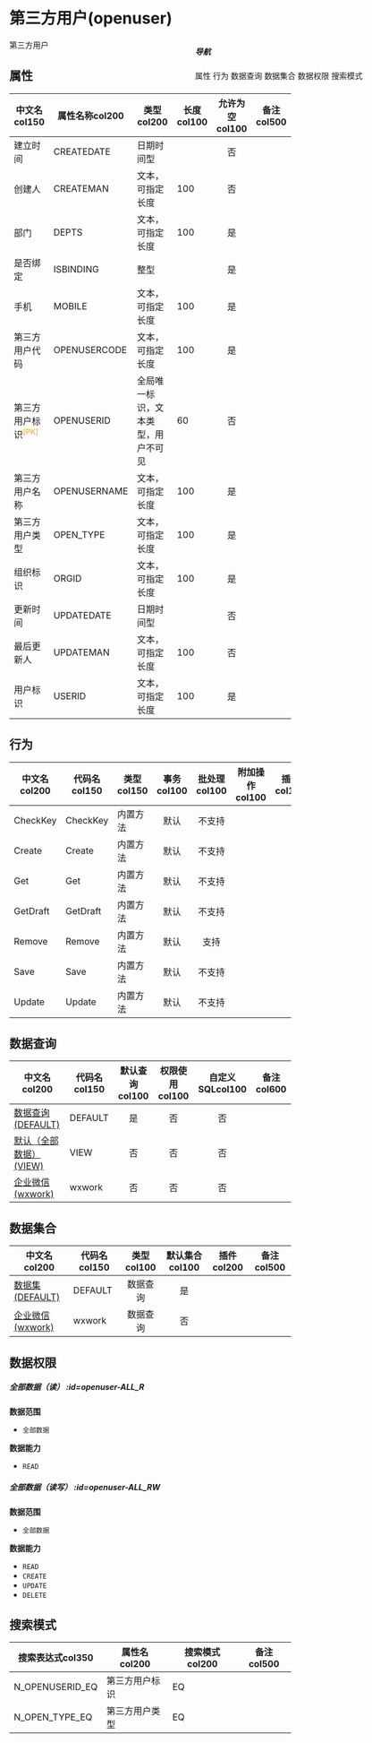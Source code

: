 # 第三方用户(openuser)  <!-- {docsify-ignore-all} -->


第三方用户


## 属性
|    中文名col150 | 属性名称col200           | 类型col200     | 长度col100    |允许为空col100    |  备注col500  |
| --------   |------------| -----  | -----  | :----: | -------- |
|建立时间|CREATEDATE|日期时间型||否||
|创建人|CREATEMAN|文本，可指定长度|100|否||
|部门|DEPTS|文本，可指定长度|100|是||
|是否绑定|ISBINDING|整型||是||
|手机|MOBILE|文本，可指定长度|100|是||
|第三方用户代码|OPENUSERCODE|文本，可指定长度|100|是||
|第三方用户标识<sup class="footnote-symbol"><font color=orange>[PK]</font></sup>|OPENUSERID|全局唯一标识，文本类型，用户不可见|60|否||
|第三方用户名称|OPENUSERNAME|文本，可指定长度|100|是||
|第三方用户类型|OPEN_TYPE|文本，可指定长度|100|是||
|组织标识|ORGID|文本，可指定长度|100|是||
|更新时间|UPDATEDATE|日期时间型||否||
|最后更新人|UPDATEMAN|文本，可指定长度|100|否||
|用户标识|USERID|文本，可指定长度|100|是||


## 行为
| 中文名col200    | 代码名col150    | 类型col150    | 事务col100   | 批处理col100   | 附加操作col100  | 插件col150    |  备注col300  |
| -------- |---------- |----------- |:----:|:----:|---------| ----- | ----- |
|CheckKey|CheckKey|内置方法|默认|不支持||||
|Create|Create|内置方法|默认|不支持||||
|Get|Get|内置方法|默认|不支持||||
|GetDraft|GetDraft|内置方法|默认|不支持||||
|Remove|Remove|内置方法|默认|支持||||
|Save|Save|内置方法|默认|不支持||||
|Update|Update|内置方法|默认|不支持||||

## 数据查询
| 中文名col200    | 代码名col150    | 默认查询col100 | 权限使用col100 | 自定义SQLcol100 |  备注col600|
| --------  | --------   | :----:  |:----:  | :----:  |----- |
|[数据查询(DEFAULT)](module/ebsx/openuser/query/Default)|DEFAULT|是|否 |否 ||
|[默认（全部数据）(VIEW)](module/ebsx/openuser/query/View)|VIEW|否|否 |否 ||
|[企业微信(wxwork)](module/ebsx/openuser/query/wxwork)|wxwork|否|否 |否 ||

## 数据集合
| 中文名col200  | 代码名col150  | 类型col100 | 默认集合col100 |   插件col200|   备注col500|
| --------  | --------   | :----:   | :----:   | ----- |----- |
|[数据集(DEFAULT)](module/ebsx/openuser/dataset/Default)|DEFAULT|数据查询|是|||
|[企业微信(wxwork)](module/ebsx/openuser/dataset/wxwork)|wxwork|数据查询|否|||

## 数据权限

##### 全部数据（读） :id=openuser-ALL_R

<p class="panel-title"><b>数据范围</b></p>

* `全部数据`

<p class="panel-title"><b>数据能力</b></p>

* `READ`



##### 全部数据（读写） :id=openuser-ALL_RW

<p class="panel-title"><b>数据范围</b></p>

* `全部数据`

<p class="panel-title"><b>数据能力</b></p>

* `READ`
* `CREATE`
* `UPDATE`
* `DELETE`




## 搜索模式
|   搜索表达式col350   |    属性名col200    |    搜索模式col200        |备注col500  |
| -------- |------------|------------|------|
|N_OPENUSERID_EQ|第三方用户标识|EQ||
|N_OPEN_TYPE_EQ|第三方用户类型|EQ||

<div style="display: block; overflow: hidden; position: fixed; top: 140px; right: 100px;">

##### 导航
<el-anchor >
<el-anchor-link :href="`#/module/ebsx/openuser?id=属性`">
  属性
</el-anchor-link>
<el-anchor-link :href="`#/module/ebsx/openuser?id=行为`">
  行为
</el-anchor-link>
<el-anchor-link :href="`#/module/ebsx/openuser?id=数据查询`">
  数据查询
</el-anchor-link>
<el-anchor-link :href="`#/module/ebsx/openuser?id=数据集合`">
  数据集合
</el-anchor-link>
<el-anchor-link :href="`#/module/ebsx/openuser?id=数据权限`">
  数据权限
</el-anchor-link>
<el-anchor-link :href="`#/module/ebsx/openuser?id=搜索模式`">
  搜索模式
</el-anchor-link>
</el-anchor>
</div>

<script>
 const { createApp } = Vue
  createApp({
    data() {
      return {



      }
    },
    methods: {
    }
  }).use(ElementPlus).mount('#app')
</script>